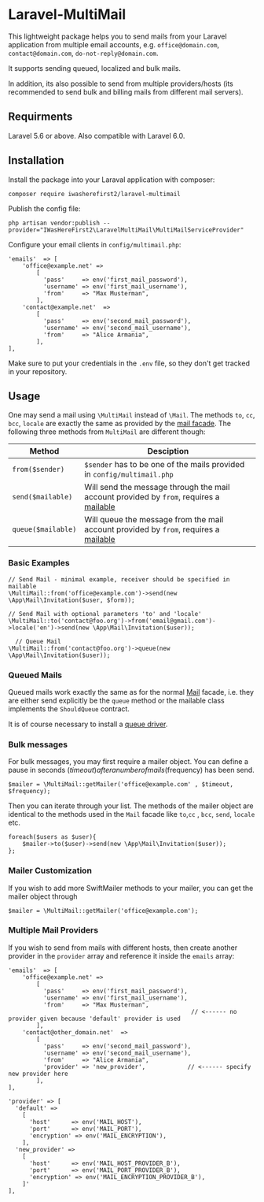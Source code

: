 # Laravel-MultiMail

This lightweight package helps you to send mails from your Laravel application from multiple email accounts, e.g. `office@domain.com`, `contact@domain.com`, `do-not-reply@domain.com`.

It supports sending queued, localized and bulk mails.

In addition, its also possible to send from multiple providers/hosts (its recommended to send bulk and billing mails from different mail servers).

## Requirments

Laravel 5.6 or above. Also compatible with Laravel 6.0.

## Installation

Install the package into your Laraval application with composer:

    composer require iwasherefirst2/laravel-multimail

Publish the config file:

    php artisan vendor:publish --provider="IWasHereFirst2\LaravelMultiMail\MultiMailServiceProvider"

Configure your email clients in `config/multimail.php`:

    'emails'  => [
        'office@example.net' =>
            [
              'pass'     => env('first_mail_password'),
              'username' => env('first_mail_username'),
              'from'     => "Max Musterman",
            ],
        'contact@example.net'  =>
            [
              'pass'     => env('second_mail_password'),
              'username' => env('second_mail_username'),
              'from'     => "Alice Armania",
            ],
    ],

Make sure to put your credentials in the `.env` file, so they don't get tracked in your repository.

## Usage

One may send a mail using `\MultiMail` instead of `\Mail`. The methods `to`, `cc`, `bcc`, `locale` are exactly the same as provided by the [mail facade](https://laravel.com/docs/5.8/mail#sending-mail).
The following three methods from `MultiMail` are different though:

| Method | Desciption|
| ---- |------------|
| `from($sender)` | `$sender` has to be one of the mails provided in `config/multimail.php` |
| `send($mailable)` | Will send the message through the mail account provided by `from`, requires a [mailable](https://laravel.com/docs/5.8/mail#generating-mailables) |
| `queue($mailable)` | Will queue the message from the mail account provided by `from`, requires a [mailable](https://laravel.com/docs/5.8/mail#generating-mailables) |

### Basic Examples

    // Send Mail - minimal example, receiver should be specified in mailable
    \MultiMail::from('office@example.com')->send(new \App\Mail\Invitation($user, $form));

    // Send Mail with optional parameters 'to' and 'locale'
    \MultiMail::to('contact@foo.org')->from('email@gmail.com')->locale('en')->send(new \App\Mail\Invitation($user));

	  // Queue Mail
    \MultiMail::from('contact@foo.org')->queue(new \App\Mail\Invitation($user));

### Queued Mails

Queued mails work exactly the same as for the normal [Mail](https://laravel.com/docs/5.8/mail#queueing-mail) facade,
i.e. they are either send explicitly be the `queue` method or the mailable class implements the `ShouldQueue` contract.

It is of course necessary to install a [queue driver](https://laravel.com/docs/5.8/queues#driver-prerequisites).

### Bulk messages

For bulk messages, you may first require a mailer object. You can define a pause in seconds ($timeout) after a number of mails ($frequency) has been send.

	$mailer = \MultiMail::getMailer('office@example.com' , $timeout, $frequency);

Then you can iterate through your list. The methods of the mailer object are identical to the methods used in the `Mail` facade like `to`,`cc` , `bcc`, `send`, `locale` etc.

	foreach($users as $user){
		$mailer->to($user)->send(new \App\Mail\Invitation($user));
	};

### Mailer Customization

If you wish to add more SwiftMailer methods to your mailer, you can get the mailer object through

    $mailer = \MultiMail::getMailer('office@example.com');

### Multiple Mail Providers

If you wish to send from mails with different hosts, then create another provider in the `provider` array and reference it inside the `emails` array:


    'emails'  => [
        'office@example.net' =>
            [
              'pass'     => env('first_mail_password'),
              'username' => env('first_mail_username'),
              'from'     => "Max Musterman",   
                                                        // <------ no provider given because 'default' provider is used
            ],
        'contact@other_domain.net'  =>
            [
              'pass'     => env('second_mail_password'),
              'username' => env('second_mail_username'),
              'from'     => "Alice Armania",
              'provider' => 'new_provider',            // <------ specify new provider here
            ],
    ],

    'provider' => [
      'default' =>
        [
          'host'      => env('MAIL_HOST'),
          'port'      => env('MAIL_PORT'),
          'encryption' => env('MAIL_ENCRYPTION'),
        ],
      'new_provider' =>
        [
          'host'      => env('MAIL_HOST_PROVIDER_B'),
          'port'      => env('MAIL_PORT_PROVIDER_B'),
          'encryption' => env('MAIL_ENCRYPTION_PROVIDER_B'),
        ]'
    ],
